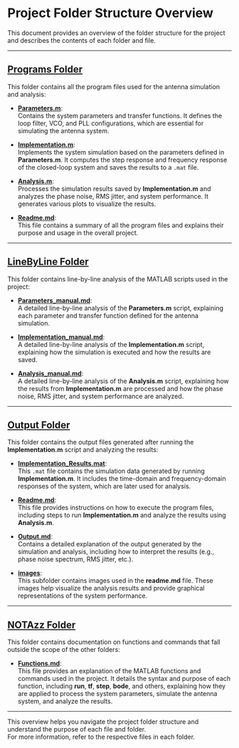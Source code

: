 # Project Folder Structure Overview

This document provides an overview of the folder structure for the project and describes the contents of each folder and file.

---

## **[Programs Folder](./Programs/)**

This folder contains all the program files used for the antenna simulation and analysis:

- **[Parameters.m](./Programs/Parameters.m)**:  
  Contains the system parameters and transfer functions. It defines the loop filter, VCO, and PLL configurations, which are essential for simulating the antenna system.

- **[Implementation.m](./Programs/Implementation.m)**:  
  Implements the system simulation based on the parameters defined in **Parameters.m**. It computes the step response and frequency response of the closed-loop system and saves the results to a `.mat` file.

- **[Analysis.m](./Programs/Analysis.m)**:  
  Processes the simulation results saved by **Implementation.m** and analyzes the phase noise, RMS jitter, and system performance. It generates various plots to visualize the results.

- **[Readme.md](./Programs/Readme.md)**:  
  This file contains a summary of all the program files and explains their purpose and usage in the overall project.

---

## **[LineByLine Folder](./LineByLine/)**

This folder contains line-by-line analysis of the MATLAB scripts used in the project:

- **[Parameters_manual.md](./LineByLine/Parameters_manual.md)**:  
  A detailed line-by-line analysis of the **Parameters.m** script, explaining each parameter and transfer function defined for the antenna simulation.

- **[Implementation_manual.md](./LineByLine/Implementation_manual.md)**:  
  A detailed line-by-line analysis of the **Implementation.m** script, explaining how the simulation is executed and how the results are saved.

- **[Analysis_manual.md](./LineByLine/Analysis_manual.md)**:  
  A detailed line-by-line analysis of the **Analysis.m** script, explaining how the results from **Implementation.m** are processed and how the phase noise, RMS jitter, and system performance are analyzed.

---

## **[Output Folder](./Output/)**

This folder contains the output files generated after running the **Implementation.m** script and analyzing the results:

- **[Implementation_Results.mat](./Output/Implementation_Results.mat)**:  
  This `.mat` file contains the simulation data generated by running **Implementation.m**. It includes the time-domain and frequency-domain responses of the system, which are later used for analysis.

- **[Readme.md](./Output/Readme.md)**:  
  This file provides instructions on how to execute the program files, including steps to run **Implementation.m** and analyze the results using **Analysis.m**.

- **[Output.md](./Output/Output.md)**:  
  Contains a detailed explanation of the output generated by the simulation and analysis, including how to interpret the results (e.g., phase noise spectrum, RMS jitter, etc.).

- **[images](./Output/images/)**:  
  This subfolder contains images used in the **readme.md** file. These images help visualize the analysis results and provide graphical representations of the system performance.

---

## **[NOTAzz Folder](./NOTAzz/)**

This folder contains documentation on functions and commands that fall outside the scope of the other folders:

- **[Functions.md](./NOTAzz/Functions.md)**:  
  This file provides an explanation of the MATLAB functions and commands used in the project. It details the syntax and purpose of each function, including **run**, **tf**, **step**, **bode**, and others, explaining how they are applied to process the system parameters, simulate the antenna system, and analyze the results.

---

This overview helps you navigate the project folder structure and understand the purpose of each file and folder.  
For more information, refer to the respective files in each folder.
